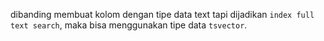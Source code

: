 dibanding membuat kolom dengan tipe data text tapi dijadikan `index full text search`, maka bisa menggunakan tipe data `tsvector`.
